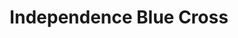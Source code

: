 ---
facebook: https://facebook.com/ibx
instagram: https://instagram.com/ibxfearless
linkedin: https://linkedin.com/company/independence-blue-cross
logohandle: ibx
pinterest: https://pinterest.com/IBXBlueCross
sort: ibx
title: Independence Blue Cross
twitter: https://x.com/ibx
website: https://www.ibx.com/
wikipedia: https://en.wikipedia.org/wiki/Independence_Blue_Cross
youtube: https://youtube.com/ibxphilly
---